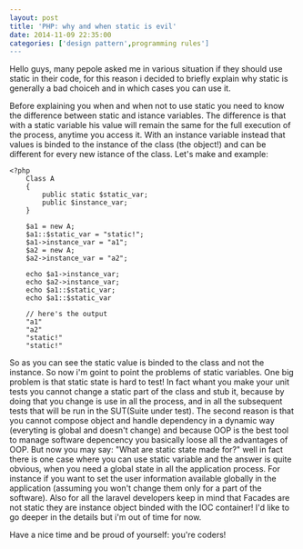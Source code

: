 ```yaml
---
layout: post
title: 'PHP: why and when static is evil'
date: 2014-11-09 22:35:00
categories: ['design pattern',programming rules']
---
```

Hello guys, many pepole asked me in various situation if they should use static in their code, for this reason i decided to briefly explain why static is generally a bad choiceh and in which cases you can use it.
<!-- more -->
Before explaining you when and when not to use static you need to know the difference between static and istance variables.
The difference is that with a static variable his value will remain the same for the full execution of the process, anytime you access it. With an instance variable instead that values is binded to the instance of the class (the object!) and can be different for every new istance of the class. Let's make and example:

	<?php 
		Class A
		{
			public static $static_var;
			public $instance_var;
		}

		$a1 = new A;
		$a1::$static_var = "static!";
		$a1->instance_var = "a1";
		$a2 = new A;
		$a2->instance_var = "a2";
		
		echo $a1->instance_var;
		echo $a2->instance_var;
		echo $a1::$static_var;
	    echo $a1::$static_var
		
		// here's the output
		"a1"
		"a2"
		"static!"
		"static!"
		
So as you can see the static value is binded to the class and not the instance. So now i'm goint to point the problems of static variables. 
One big problem is that static state is hard to test! In fact whant you make your unit tests you cannot change a static part of the class and stub it, because by doing that you change is use in all the process, and in all the subsequent tests that will be run in the SUT(Suite under test).
The second reason is that you cannot compose object and handle dependency in a dynamic way (everyting is global and doesn't change) and because OOP is the best tool to manage software depencency you basically loose all the advantages of OOP. 
But now you may say: "What are static state made for?" well in fact there is one case where you can use static variable and the answer is quite obvious, when you need a global state in all the application process. For instance if you want to set the user information available globally in the application (assuming you won't change them only for a part of the software). Also for all the laravel developers keep in mind that Facades are not static they are instance object binded with the IOC container!
I'd like to go deeper in the details but i'm out of time for now.

Have a nice time and be proud of yourself: you're coders!
